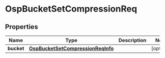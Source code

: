 # OspBucketSetCompressionReq

## Properties
Name | Type | Description | Notes
------------ | ------------- | ------------- | -------------
**bucket** | [**OspBucketSetCompressionReqInfo**](OspBucketSetCompressionReqInfo.md) |  |  [optional]
